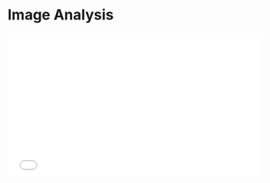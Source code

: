 # Image Analysis

<div style="position: relative; width: 100%; height: 0; padding-bottom: 56.25%; overflow: hidden;">
  <iframe src="${PRIVATE_VIDEO_INTRO_1}" frameborder="0" allowfullscreen style="position: absolute; top: 0; left: 0; width: 100%; height: 100%; border: none; object-fit: cover;" />
</div>

<img height="329" width="602" src="PRIVATE_IMAGE_MOD2_1" />

**Using the image provided, which displays the U.S. Real GDP Growth percentages from 2012 to 2019, let’s walk through the key steps for understanding and analysing the data effectively:** &#x20;

## <span style="color:#364BC9">i. Understanding the Context</span>

To interpret the chart, it’s important to identify:

* **Measurement**: The chart shows the annual percentage growth of the U.S. Real GDP from 2012 to 2019, reflecting economic health adjusted for inflation.
* **Key Values**: The highest growth was in 2015 (3.1%), and the lowest was in 2016 (1.7%). The x-axis displays the years, and the y-axis shows GDP growth percentages.
* **Trends**: GDP growth peaked in 2015, dropped sharply in 2016, then rebounded to 3.0% in 2018 before falling again to 2.2% in 2019, indicating a cyclical pattern.

## <span style="color:#364BC9">ii. Research as a Key Aspect for Image Understanding</span>

Visual data alone provides trends, but understanding **why** these changes occur requires research:&#x20;

* **Peaks in 2015 and 2018**: Research may show these were due to favourable policies, economic stimulus, or global conditions like tax changes.
* **Declines in 2016 and 2019**: These could result from slower global growth, trade tensions, or market downturns. Researching these factors adds depth and clarity. 

## <span style="color:#364BC9">iii. Why Research Matters</span>

Connecting visual data with real-world context is crucial for meaningful analysis:

* **Identifying Anomalies**: Research explains dips (e.g., 2016) and rises (e.g., 2018) by uncovering policies, trade conditions, or other influencing factors.
* **Linking Events**: Economic events like trade deals, tariffs, or fiscal policies affect GDP growth. Understanding these links enables more complex prompts, such as predicting trends or comparing growth patterns.

:::tip
In short, effective image analysis combines visual observation with research, leading to deeper insights and more challenging questions for AI models.
:::